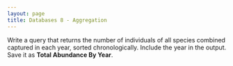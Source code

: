 ```yaml
---
layout: page
title: Databases 8 - Aggregation
---
```


Write a query that returns the number of individuals of all species
combined captured in each year, sorted chronologically. Include the year
in the output. Save it as **Total Abundance By Year**.
